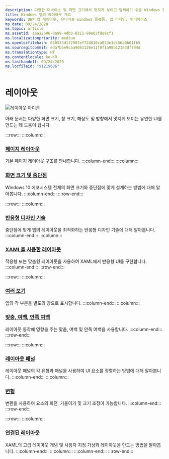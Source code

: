 ```yaml
---
description: 다양한 디바이스 및 화면 크기에서 멋지게 보이고 탐색하기 쉬운 Windows 앱을 디자인하고 코딩하는 방법을 알아봅니다.
title: Windows 앱의 레이아웃 개요
keywords: UWP 앱 레이아웃, 유니버설 windows 플랫폼, 앱 디자인, 인터페이스
ms.date: 09/24/2020
ms.topic: article
ms.assetid: 1aa12606-8a99-4db3-8311-90e02fde9cf1
ms.localizationpriority: medium
ms.openlocfilehash: 680533d1f2907ef724810ca073e1dc56a0b01fb5
ms.sourcegitcommit: eda7bbe9caa9d61126e11f0f1a98b12183df794d
ms.translationtype: HT
ms.contentlocale: ko-KR
ms.lasthandoff: 09/24/2020
ms.locfileid: "91219606"
---
```

# <a name="layout"></a>레이아웃

![레이아웃 아이콘](../images/layout-2x.png)

아래 문서는 다양한 화면 크기, 창 크기, 해상도 및 방향에서 멋지게 보이는 유연한 UI를 만드는 데 도움이 됩니다.

:::row:::
    :::column:::
### <a name="page-layout"></a>[페이지 레이아웃](page-layout.md)
기본 페이지 레이아웃 구조를 안내합니다.
    :::column-end:::
    :::column:::
### <a name="screen-sizes-and-breakpoints"></a>[화면 크기 및 중단점](screen-sizes-and-breakpoints-for-responsive-design.md)
Windows 10 에코시스템 전체의 화면 크기와 중단점에 맞게 설계하는 방법에 대해 알아봅니다.
    :::column-end:::
:::row-end:::

:::row:::
    :::column:::
### <a name="responsive-design-techniques"></a>[반응형 디자인 기술](responsive-design.md)
중단점에 맞게 앱의 레이아웃을 최적화하는 반응형 디자인 기술에 대해 알아봅니다.
    :::column-end:::
    :::column:::
### <a name="layouts-with-xaml"></a>[XAML을 사용한 레이아웃](layouts-with-xaml.md)
적응형 또는 맞춤형 레이아웃을 사용하여 XAML에서 반응형 UI를 구현합니다.
    :::column-end:::
:::row-end:::

:::row:::
    :::column:::
### <a name="multiple-views"></a>[여러 보기](show-multiple-views.md)
앱의 각 부분을 별도의 창으로 표시합니다.
    :::column-end:::
    :::column:::
### <a name="alignment-margin-padding"></a>[맞춤, 여백, 안쪽 여백](alignment-margin-padding.md)
레이아웃 동작에 영향을 주는 맞춤, 여백 및 안쪽 여백을 사용합니다.
    :::column-end:::
:::row-end:::

:::row:::
    :::column:::
### <a name="layout-panels"></a>[레이아웃 패널](layout-panels.md)
레이아웃 패널의 각 유형과 패널을 사용하여 UI 요소를 정렬하는 방법에 대해 알아봅니다.
    :::column-end:::
    :::column:::
### <a name="transforms"></a>[변형](transforms.md)
변환을 사용하여 요소의 회전, 기울이기 및 크기 조정이 가능합니다.
    :::column-end:::
:::row-end:::

:::row:::
    :::column:::
### <a name="attached-layouts"></a>[연결된 레이아웃](attached-layouts.md)
XAML의 고급 레이아웃 개념 및 사용자 지정 가상화 레이아웃을 만드는 방법을 알아봅니다.
    :::column-end:::
    :::column:::
    :::column-end:::
:::row-end:::
